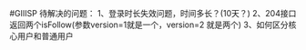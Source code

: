 #GIIISP
待解决的问题：
1、登录时长失效问题，时间多长？(10天？)
2、204接口返回两个isFollow(参数version=1就是一个，version=2 就是两个)
3、如何区分核心用户和普通用户


